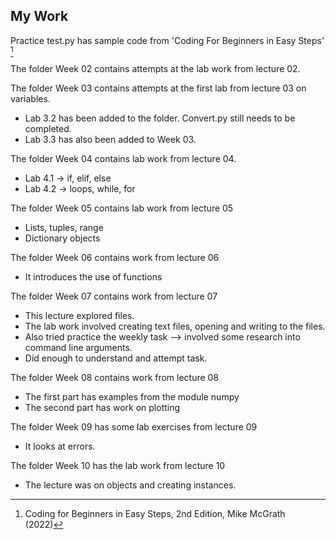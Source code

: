 ## **My Work**
Practice test.py has sample code from 'Coding For Beginners in Easy Steps' [^1]

The folder Week 02 contains attempts at the lab work from lecture 02.


The folder Week 03 contains attempts at the first lab from lecture 03 on variables.
- Lab 3.2 has been added to the folder. Convert.py still needs to be completed.
- Lab 3.3 has also been added to Week 03.

The folder Week 04 contains lab work from lecture 04.
- Lab 4.1 -> if, elif, else
- Lab 4.2 -> loops, while, for

The folder Week 05 contains lab work from lecture 05
- Lists, tuples, range
- Dictionary objects

The folder Week 06 contains work from lecture 06
- It introduces the use of functions

The folder Week 07 contains work from lecture 07
- This lecture explored files.
- The lab work involved creating text files, opening and writing to the files.
- Also tried practice the weekly task --> involved some research into command line arguments.
- Did enough to understand and attempt task.

The folder Week 08 contains work from lecture 08
- The first part has examples from the module numpy
- The second part has work on plotting

The folder Week 09 has some lab exercises from lecture 09
- It looks at errors.

The folder Week 10 has the lab work from lecture 10
- The lecture was on objects and creating instances.


[^1]: Coding for Beginners in Easy Steps, 2nd Edition, Mike McGrath (2022)